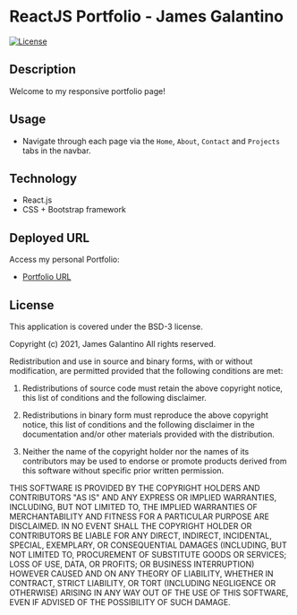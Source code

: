 # ReactJS Portfolio - James Galantino

[![License](https://img.shields.io/badge/License-BSD%203--Clause-blue.svg)](https://opensource.org/licenses/BSD-3-Clause)

## Description

Welcome to my responsive portfolio page!

## Usage

- Navigate through each page via the `Home`, `About`, `Contact` and `Projects` tabs in the navbar.

## Technology

- React.js
- CSS + Bootstrap framework

## Deployed URL

Access my personal Portfolio:

- [Portfolio URL](https://thawing-basin-29840.herokuapp.com/)

## License

This application is covered under the BSD-3 license.

Copyright (c) 2021, James Galantino
All rights reserved.

Redistribution and use in source and binary forms, with or without
modification, are permitted provided that the following conditions are met:

1. Redistributions of source code must retain the above copyright notice, this
   list of conditions and the following disclaimer.

2. Redistributions in binary form must reproduce the above copyright notice,
   this list of conditions and the following disclaimer in the documentation
   and/or other materials provided with the distribution.

3. Neither the name of the copyright holder nor the names of its
   contributors may be used to endorse or promote products derived from
   this software without specific prior written permission.

THIS SOFTWARE IS PROVIDED BY THE COPYRIGHT HOLDERS AND CONTRIBUTORS "AS IS"
AND ANY EXPRESS OR IMPLIED WARRANTIES, INCLUDING, BUT NOT LIMITED TO, THE
IMPLIED WARRANTIES OF MERCHANTABILITY AND FITNESS FOR A PARTICULAR PURPOSE ARE
DISCLAIMED. IN NO EVENT SHALL THE COPYRIGHT HOLDER OR CONTRIBUTORS BE LIABLE
FOR ANY DIRECT, INDIRECT, INCIDENTAL, SPECIAL, EXEMPLARY, OR CONSEQUENTIAL
DAMAGES (INCLUDING, BUT NOT LIMITED TO, PROCUREMENT OF SUBSTITUTE GOODS OR
SERVICES; LOSS OF USE, DATA, OR PROFITS; OR BUSINESS INTERRUPTION) HOWEVER
CAUSED AND ON ANY THEORY OF LIABILITY, WHETHER IN CONTRACT, STRICT LIABILITY,
OR TORT (INCLUDING NEGLIGENCE OR OTHERWISE) ARISING IN ANY WAY OUT OF THE USE
OF THIS SOFTWARE, EVEN IF ADVISED OF THE POSSIBILITY OF SUCH DAMAGE.
